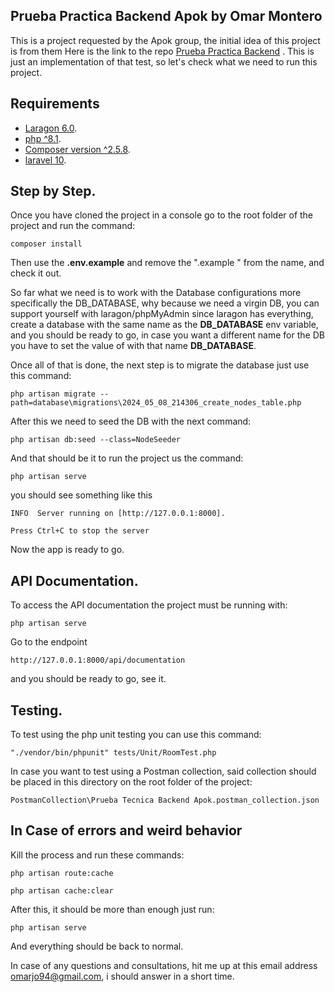 

## Prueba Practica Backend Apok by Omar Montero

This is a project requested by the Apok group, the initial idea of this project is from them
Here is the link to the repo [Prueba Practica Backend](https://gitlab.com/grupoapok/dev-position-tests/backend/graph-api)
. This is just an implementation of that test, so let's check what we need to run this project.


## Requirements
- [Laragon 6.0](https://laragon.org/).
- [php ^8.1](https://www.php.net/downloads).
- [Composer version ^2.5.8](https://getcomposer.org/).
- [laravel 10](https://laravel.com/).

## Step by Step.
Once you have cloned the project in a console go to the root folder of the project and run the command:

    composer install

Then use the **.env.example** and remove the ".example " from the name, and check it out.

So far what we need is to work with the Database configurations more specifically the DB_DATABASE, why because we need a virgin DB, you can support yourself with laragon/phpMyAdmin since laragon has everything, create a database with the same name as the **DB_DATABASE** env variable, and you should be ready to go, in case you want a different name for the DB you have to set the value of with that name **DB_DATABASE**.

Once all of that is done, the next step is to migrate the database just use this command:

    php artisan migrate --path=database\migrations\2024_05_08_214306_create_nodes_table.php
    
After this we need to seed the DB with the next command:

    php artisan db:seed --class=NodeSeeder

And that should be it to run the project us the command:

    php artisan serve
you should see something like this
    
    INFO  Server running on [http://127.0.0.1:8000].
    
    Press Ctrl+C to stop the server

Now the app is ready to go.


## API Documentation.

To access the API documentation the project must be running with:
    
    php artisan serve

Go to the endpoint 

    http://127.0.0.1:8000/api/documentation

and you should be ready to go, see it.

## Testing.
To test using the php unit testing you can use this command:

    "./vendor/bin/phpunit" tests/Unit/RoomTest.php
In case you want to test using a Postman collection, said collection should be placed in this directory on the root folder of the project:

    PostmanCollection\Prueba Tecnica Backend Apok.postman_collection.json
    
## In Case of errors and weird behavior

Kill the process and run these commands:

    php artisan route:cache

    php artisan cache:clear
After this, it should be more than enough just run:

    php artisan serve

And everything should be back to normal.

In case of any questions and consultations, hit me up at this email address omarjo94@gmail.com, i should answer in a short time.
    
